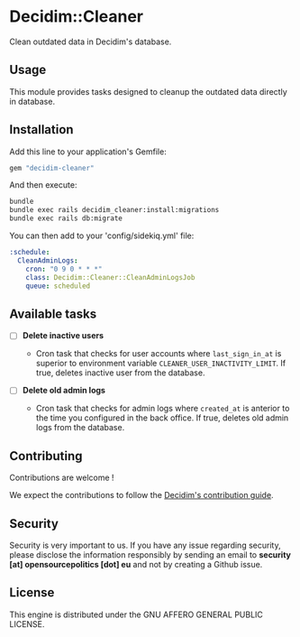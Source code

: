 # Decidim::Cleaner

Clean outdated data in Decidim's database.

## Usage

This module provides tasks designed to cleanup the outdated data directly in database.

## Installation

Add this line to your application's Gemfile:

```ruby
gem "decidim-cleaner"
```

And then execute:

```bash
bundle
bundle exec rails decidim_cleaner:install:migrations
bundle exec rails db:migrate
```

You can then add to your 'config/sidekiq.yml' file:

```yaml
:schedule:
  CleanAdminLogs:
    cron: "0 9 0 * * *"
    class: Decidim::Cleaner::CleanAdminLogsJob
    queue: scheduled
```

## Available tasks

- [ ] **Delete inactive users**
  - Cron task that checks for user accounts where `last_sign_in_at` is superior to environment variable `CLEANER_USER_INACTIVITY_LIMIT`. If true, deletes inactive user from the database.

- [ ] **Delete old admin logs**
  - Cron task that checks for admin logs where `created_at` is anterior to the time you configured in the back office. If true, deletes old admin logs from the database.

## Contributing

Contributions are welcome !

We expect the contributions to follow the [Decidim's contribution guide](https://github.com/decidim/decidim/blob/develop/CONTRIBUTING.adoc).

## Security

Security is very important to us. If you have any issue regarding security, please disclose the information responsibly by sending an email to __security [at] opensourcepolitics [dot] eu__ and not by creating a Github issue.

## License

This engine is distributed under the GNU AFFERO GENERAL PUBLIC LICENSE.
